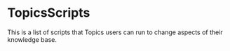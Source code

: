 # TopicsScripts
This is a list of scripts that Topics users can run to change aspects of their knowledge base.
